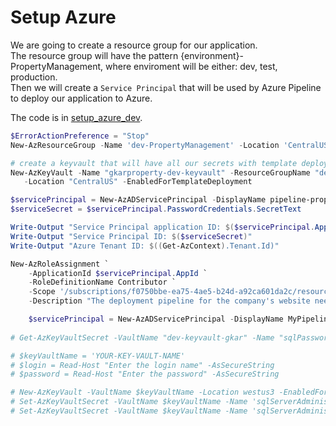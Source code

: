 # Setup Azure

We are going to create a resource group for our application.  
The resource group will have the pattern {environment}-PropertyManagement, where enviroment will be either: dev, test, production.  
Then we will create a `Service Principal` that will be used by Azure Pipeline to deploy our application to Azure.  

The code is in [setup_azure_dev](../infra/setup_azure_dev.ps1).  

```powershell
$ErrorActionPreference = "Stop"
New-AzResourceGroup -Name 'dev-PropertyManagement' -Location 'CentralUS' -Force -Tag @{'RG'='PM'}

# create a keyvault that will have all our secrets with template deployment enabled
New-AzKeyVault -Name "gkarproperty-dev-keyvault" -ResourceGroupName "dev-PropertyManagement" `
   -Location "CentralUS" -EnabledForTemplateDeployment

$servicePrincipal = New-AzADServicePrincipal -DisplayName pipeline-propertyManagement-dev
$serviceSecret = $servicePrincipal.PasswordCredentials.SecretText

Write-Output "Service Principal application ID: $($servicePrincipal.AppId)"
Write-Output "Service Principal ID: $($serviceSecret)"
Write-Output "Azure Tenant ID: $((Get-AzContext).Tenant.Id)"

New-AzRoleAssignment `
    -ApplicationId $servicePrincipal.AppId `
    -RoleDefinitionName Contributor `
    -Scope '/subscriptions/f0750bbe-ea75-4ae5-b24d-a92ca601da2c/resourceGroups/DevGroup' `
    -Description "The deployment pipeline for the company's website needs to be able to create resources within the resource group."

    $servicePrincipal = New-AzADServicePrincipal -DisplayName MyPipeline -Role Contributor -Scope '/subscriptions/f0750bbe-ea75-4ae5-b24d-a92ca601da2c/resourceGroups/ToyWebsite'
    
# Get-AzKeyVaultSecret -VaultName "dev-keyvault-gkar" -Name "sqlPassword" -AsPlainText

# $keyVaultName = 'YOUR-KEY-VAULT-NAME'
# $login = Read-Host "Enter the login name" -AsSecureString
# $password = Read-Host "Enter the password" -AsSecureString

# New-AzKeyVault -VaultName $keyVaultName -Location westus3 -EnabledForTemplateDeployment
# Set-AzKeyVaultSecret -VaultName $keyVaultName -Name 'sqlServerAdministratorLogin' -SecretValue $login
# Set-AzKeyVaultSecret -VaultName $keyVaultName -Name 'sqlServerAdministratorPassword' -SecretValue $password
```